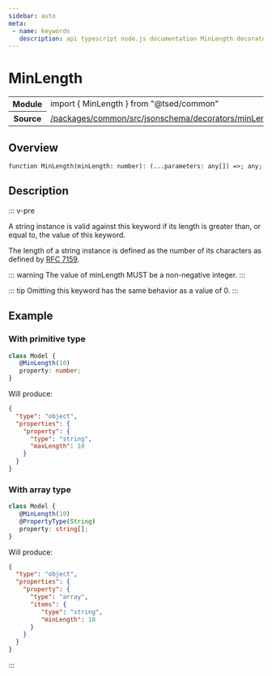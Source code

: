 ```yaml
---
sidebar: auto
meta:
 - name: keywords
   description: api typescript node.js documentation MinLength decorator
---
```

# MinLength <Badge text="Decorator" type="decorator"/>
<!-- Summary -->
<section class="symbol-info"><table class="is-full-width"><tbody><tr><th>Module</th><td><div class="lang-typescript"><span class="token keyword">import</span> { MinLength }&nbsp;<span class="token keyword">from</span>&nbsp;<span class="token string">"@tsed/common"</span></div></td></tr><tr><th>Source</th><td><a href="https://github.com/TypedProject/ts-express-decorators/blob/v5.2.5/packages/common/src/jsonschema/decorators/minLength.ts#L0-L0">/packages/common/src/jsonschema/decorators/minLength.ts</a></td></tr></tbody></table></section>

<!-- Overview -->
## Overview


<pre><code class="typescript-lang ">function <span class="token function">MinLength</span><span class="token punctuation">(</span>minLength<span class="token punctuation">:</span> <span class="token keyword">number</span><span class="token punctuation">)</span><span class="token punctuation">:</span> <span class="token punctuation">(</span>...parameters<span class="token punctuation">:</span> <span class="token keyword">any</span><span class="token punctuation">[</span><span class="token punctuation">]</span><span class="token punctuation">)</span> =&gt<span class="token punctuation">;</span> <span class="token keyword">any</span><span class="token punctuation">;</span></code></pre>



<!-- Description -->
## Description

::: v-pre


A string instance is valid against this keyword if its length is greater than, or equal to, the value of this keyword.

The length of a string instance is defined as the number of its characters as defined by [RFC 7159](http://json-schema.org/latest/json-schema-validation.html#RFC7159).

::: warning
The value of minLength MUST be a non-negative integer.
:::

::: tip
Omitting this keyword has the same behavior as a value of 0.
:::

## Example
### With primitive type

```typescript
class Model {
   @MinLength(10)
   property: number;
}
```

Will produce:

```json
{
  "type": "object",
  "properties": {
    "property": {
      "type": "string",
      "maxLength": 10
    }
  }
}
```

### With array type

```typescript
class Model {
   @MinLength(10)
   @PropertyType(String)
   property: string[];
}
```

Will produce:

```json
{
  "type": "object",
  "properties": {
    "property": {
      "type": "array",
      "items": {
         "type": "string",
         "minLength": 10
      }
    }
  }
}
```


:::